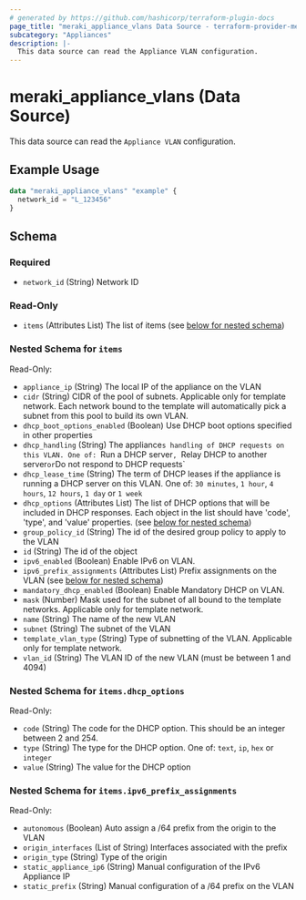 ```yaml
---
# generated by https://github.com/hashicorp/terraform-plugin-docs
page_title: "meraki_appliance_vlans Data Source - terraform-provider-meraki"
subcategory: "Appliances"
description: |-
  This data source can read the Appliance VLAN configuration.
---
```


# meraki_appliance_vlans (Data Source)

This data source can read the `Appliance VLAN` configuration.

## Example Usage

```terraform
data "meraki_appliance_vlans" "example" {
  network_id = "L_123456"
}
```

<!-- schema generated by tfplugindocs -->
## Schema

### Required

- `network_id` (String) Network ID

### Read-Only

- `items` (Attributes List) The list of items (see [below for nested schema](#nestedatt--items))

<a id="nestedatt--items"></a>
### Nested Schema for `items`

Read-Only:

- `appliance_ip` (String) The local IP of the appliance on the VLAN
- `cidr` (String) CIDR of the pool of subnets. Applicable only for template network. Each network bound to the template will automatically pick a subnet from this pool to build its own VLAN.
- `dhcp_boot_options_enabled` (Boolean) Use DHCP boot options specified in other properties
- `dhcp_handling` (String) The appliance`s handling of DHCP requests on this VLAN. One of: `Run a DHCP server`, `Relay DHCP to another server` or `Do not respond to DHCP requests`
- `dhcp_lease_time` (String) The term of DHCP leases if the appliance is running a DHCP server on this VLAN. One of: `30 minutes`, `1 hour`, `4 hours`, `12 hours`, `1 day` or `1 week`
- `dhcp_options` (Attributes List) The list of DHCP options that will be included in DHCP responses. Each object in the list should have 'code', 'type', and 'value' properties. (see [below for nested schema](#nestedatt--items--dhcp_options))
- `group_policy_id` (String) The id of the desired group policy to apply to the VLAN
- `id` (String) The id of the object
- `ipv6_enabled` (Boolean) Enable IPv6 on VLAN.
- `ipv6_prefix_assignments` (Attributes List) Prefix assignments on the VLAN (see [below for nested schema](#nestedatt--items--ipv6_prefix_assignments))
- `mandatory_dhcp_enabled` (Boolean) Enable Mandatory DHCP on VLAN.
- `mask` (Number) Mask used for the subnet of all bound to the template networks. Applicable only for template network.
- `name` (String) The name of the new VLAN
- `subnet` (String) The subnet of the VLAN
- `template_vlan_type` (String) Type of subnetting of the VLAN. Applicable only for template network.
- `vlan_id` (String) The VLAN ID of the new VLAN (must be between 1 and 4094)

<a id="nestedatt--items--dhcp_options"></a>
### Nested Schema for `items.dhcp_options`

Read-Only:

- `code` (String) The code for the DHCP option. This should be an integer between 2 and 254.
- `type` (String) The type for the DHCP option. One of: `text`, `ip`, `hex` or `integer`
- `value` (String) The value for the DHCP option


<a id="nestedatt--items--ipv6_prefix_assignments"></a>
### Nested Schema for `items.ipv6_prefix_assignments`

Read-Only:

- `autonomous` (Boolean) Auto assign a /64 prefix from the origin to the VLAN
- `origin_interfaces` (List of String) Interfaces associated with the prefix
- `origin_type` (String) Type of the origin
- `static_appliance_ip6` (String) Manual configuration of the IPv6 Appliance IP
- `static_prefix` (String) Manual configuration of a /64 prefix on the VLAN
